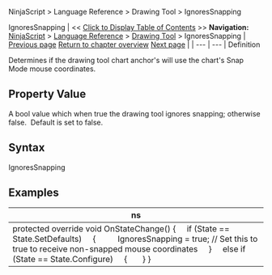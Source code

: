 ﻿
NinjaScript > Language Reference > Drawing Tool > IgnoresSnapping

IgnoresSnapping
| << [Click to Display Table of Contents](ignoressnapping.md) >> **Navigation:**     [NinjaScript](ninjascript-1.md) > [Language Reference](language_reference_wip-1.md) > [Drawing Tool](drawing_tools-1.md) > IgnoresSnapping | [Previous page](icon_drawingtool-1.md) [Return to chapter overview](drawing_tools-1.md) [Next page](ignoresuserinput-1.md) |
| --- | --- |
Definition  

Determines if the drawing tool chart anchor's will use the chart's Snap Mode mouse coordinates.
 
## Property Value
A bool value which when true the drawing tool ignores snapping; otherwise false.  Default is set to false.
 
## Syntax
IgnoresSnapping
## 
## Examples
| ns |
| --- |
| protected override void OnStateChange() {      if (State == State.SetDefaults)      {           IgnoresSnapping = true; // Set this to true to receive non-snapped mouse coordinates      }      else if (State == State.Configure)      {        } } |
